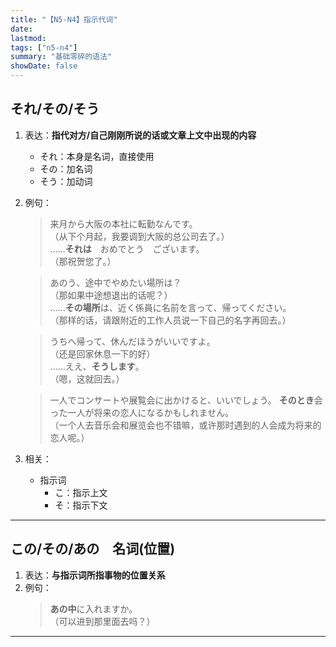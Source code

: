 ```yaml
---
title: "【N5-N4】指示代词"
date:
lastmod: 
tags: ["n5-n4"]
summary: "基础零碎的语法"
showDate: false
---
```


## それ/その/そう
1. 表达：**指代对方/自己刚刚所说的话或文章上文中出现的内容**
	- それ：本身是名词，直接使用
	- その：加名词
	- そう：加动词

2. 例句：

    > 来月から大阪の本社に転勤なんです。  
    （从下个月起，我要调到大阪的总公司去了。）  
    ......**それは**　おめでとう　ございます。  
    （那祝贺您了。）

    > あのう、途中でやめたい場所は？  
    （那如果中途想退出的话呢？）  
    ......**その場所**は、近く係員に名前を言って、帰ってください。  
    （那样的话，请跟附近的工作人员说一下自己的名字再回去。）

    > うちへ帰って、休んだほうがいいですよ。  
    （还是回家休息一下的好）  
    ......ええ、**そうします**。  
    （嗯，这就回去。）

    > 一人でコンサートや展覧会に出かけると、いいでしょう。 **そのとき**会った一人が将来の恋人になるかもしれません。  
    （一个人去音乐会和展览会也不错嘛，或许那时遇到的人会成为将来的恋人呢。）

3. 相关：
    - 指示词
        - こ：指示上文
        - そ：指示下文

----
## この/その/あの　名词(位置)
1. 表达：**与指示词所指事物的位置关系**
2. 例句：
    > **あの中**に入れますか。  
     （可以进到那里面去吗？）

---